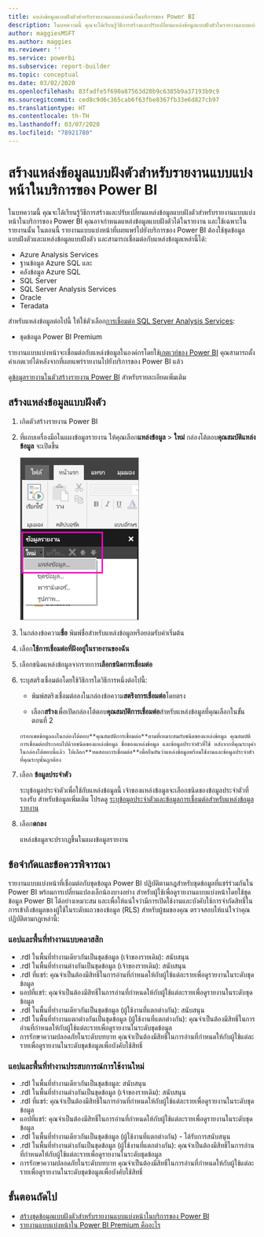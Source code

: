 ```yaml
---
title: แหล่งข้อมูลแบบฝังตัวสำหรับรายงานแบบแบ่งหน้าในบริการของ Power BI
description: ในบทความนี้ คุณจะได้เรียนรู้วิธีการสร้างและปรับเปลี่ยนแหล่งข้อมูลแบบฝังตัวในรายงานแบบแบ่งหน้า ในบริการของ Power BI
author: maggiesMSFT
ms.author: maggies
ms.reviewer: ''
ms.service: powerbi
ms.subservice: report-builder
ms.topic: conceptual
ms.date: 03/02/2020
ms.openlocfilehash: 83fadfe5f690a87563d20b9c6385b9a37193b9c9
ms.sourcegitcommit: ced8c9d6c365cab6f63fbe8367fb33e6d827cb97
ms.translationtype: HT
ms.contentlocale: th-TH
ms.lasthandoff: 03/07/2020
ms.locfileid: "78921780"
---
```

# <a name="create-an-embedded-data-source-for-paginated-reports-in-the-power-bi-service"></a>สร้างแหล่งข้อมูลแบบฝังตัวสำหรับรายงานแบบแบ่งหน้าในบริการของ Power BI

ในบทความนี้ คุณจะได้เรียนรู้วิธีการสร้างและปรับเปลี่ยนแหล่งข้อมูลแบบฝังตัวสำหรับรายงานแบบแบ่งหน้าในบริการของ Power BI คุณอาจกำหนดแหล่งข้อมูลแบบฝังตัวได้ในรายงาน และใช้เฉพาะในรายงานนั้น ในตอนนี้ รายงานแบบแบ่งหน้าที่เผยแพร่ไปยังบริการของ Power BI ต้องใช้ชุดข้อมูลแบบฝังตัวและแหล่งข้อมูลแบบฝังตัว และสามารถเชื่อมต่อกับแหล่งข้อมูลเหล่านี้ได้:

- Azure Analysis Services
- ฐานข้อมูล Azure SQL และ 
- คลังข้อมูล Azure SQL
- SQL Server
- SQL Server Analysis Services
- Oracle 
- Teradata 

สำหรับแหล่งข้อมูลต่อไปนี้ ให้ใช้ตัวเลือก[การเชื่อมต่อ SQL Server Analysis Services](../service-premium-connect-tools.md):

- ชุดข้อมูล Power BI Premium

รายงานแบบแบ่งหน้าจะเชื่อมต่อกับแหล่งข้อมูลในองค์กรโดยใช้[เกตเวย์ของ Power BI](../service-gateway-onprem.md) คุณสามารถตั้งค่าเกตเวย์ได้หลังจากที่เผยแพร่รายงานไปยังบริการของ Power BI แล้ว

ดู[ข้อมูลรายงานในตัวสร้างรายงาน Power BI](report-builder-data.md) สำหรับรายละเอียดเพิ่มเติม

## <a name="create-an-embedded-data-source"></a>สร้างแหล่งข้อมูลแบบฝังตัว
  
1. เกิดตัวสร้างรายงาน Power BI

1. ที่แถบเครื่องมือในแผงข้อมูลรายงาน ให้คุณเลือก**แหล่งข้อมูล** > **ใหม่** กล่องโต้ตอบ**คุณสมบัติแหล่งข้อมูล** จะเปิดขึ้น

    ![แหล่งข้อมูลใหม่](media/paginated-reports-embedded-data-source/power-bi-paginated-new-data-source.png)
  
2.  ในกล่องข้อความ**ชื่อ** พิมพ์ชื่อสำหรับแหล่งข้อมูลหรือยอมรับค่าเริ่มต้น  
  
3.  เลือก**ใช้การเชื่อมต่อที่ฝังอยู่ในรายงานของฉัน**  
  
1.  เลือกชนิดแหล่งข้อมูลจากรายการ**เลือกชนิดการเชื่อมต่อ** 

1.  ระบุสตริงเชื่อมต่อโดยใช้วิธีการใดวิธีการหนึ่งต่อไปนี้:  
  
    -   พิมพ์สตริงเชื่อมต่อลงในกล่องข้อความ**สตริงการเชื่อมต่อ**โดยตรง 
  
     -   เลือก**สร้าง**เพื่อเปิดกล่องโต้ตอบ**คุณสมบัติการเชื่อมต่อ**สำหรับแหล่งข้อมูลที่คุณเลือกในขั้นตอนที่ 2  
  
        กรอกเขตข้อมูลลงในกล่องโต้ตอบ**คุณสมบัติการเชื่อมต่อ**ตามที่เหมาะสมกับชนิดของแหล่งข้อมูล คุณสมบัติการเชื่อมต่อประกอบไปด้วยชนิดของแหล่งข้อมูล ชื่อของแหล่งข้อมูล และข้อมูลประจำตัวที่ใช้ หลังจากที่คุณระบุค่าในกล่องโต้ตอบนี้แล้ว ให้เลือก**ทดสอบการเชื่อมต่อ**เพื่อยืนยันว่าแหล่งข้อมูลพร้อมใช้งานและข้อมูลประจำตัวที่คุณระบุนั้นถูกต้อง  
  
4.  เลือก **ข้อมูลประจำตัว**  
  
     ระบุข้อมูลประจำตัวเพื่อใช้กับแหล่งข้อมูลนี้ เจ้าของแหล่งข้อมูลจะเลือกชนิดของข้อมูลประจำตัวที่รองรับ สำหรับข้อมูลเพิ่มเติม โปรดดู [ระบุข้อมูลประจำตัวและข้อมูลการเชื่อมต่อสำหรับแหล่งข้อมูลรายงาน](https://docs.microsoft.com/sql/reporting-services/report-data/specify-credential-and-connection-information-for-report-data-sources)
  
5.  เลือก**ตกลง**  
  
     แหล่งข้อมูลจะปรากฏขึ้นในแผงข้อมูลรายงาน  
     
## <a name="limitations-and-considerations"></a>ข้อจำกัดและข้อควรพิจารณา

รายงานแบบแบ่งหน้าที่เชื่อมต่อกับชุดข้อมูล Power BI ปฏิบัติตามกฎสำหรับชุดข้อมูลที่แชร์ร่วมกันใน Power BI พร้อมการเปลี่ยนแปลงเล็กน้องบางอย่าง  สำหรับผู้ใช้เพื่อดูรายงานแบบแบ่งหน้าโดยใช้ชุดข้อมูล Power BI ได้อย่างเหมาะสม และเพื่อให้แน่ใจว่ามีการเปิดใช้งานและบังคับใช้การจำกัดสิทธิ์ในการเข้าถึงข้อมูลของผู้ใช้ในระดับแถวของข้อมูล (RLS)  สำหรับผู้ชมของคุณ ตรวจสอบให้แน่ใจว่าคุณปฏิบัติตามกฎเหล่านี้:

### <a name="classic-apps-and-workspaces"></a>แอปและพื้นที่ทำงานแบบคลาสสิก

- .rdl ในพื้นที่ทำงานเดียวกันเป็นชุดข้อมูล (เจ้าของรายเดิม): สนับสนุน
- .rdl ในพื้นที่ทำงานต่างกันเป็นชุดข้อมูล (เจ้าของรายเดิม): สนับสนุน
- .rdl ที่แชร์: คุณจำเป็นต้องมีสิทธิ์ในการอ่านที่กำหนดให้กับผู้ใช้แต่ละรายเพื่อดูรายงานในระดับชุดข้อมูล
- แอปที่แชร์: คุณจำเป็นต้องมีสิทธิ์ในการอ่านที่กำหนดให้กับผู้ใช้แต่ละรายเพื่อดูรายงานในระดับชุดข้อมูล
- .rdl ในพื้นที่ทำงานเดียวกันเป็นชุดข้อมูล (ผู้ใช้งานที่แตกต่างกัน): สนับสนุน
- .rdl ในพื้นที่ทำงานแตกต่างกันเป็นชุดข้อมูล (ผู้ใช้งานที่แตกต่างกัน): คุณจำเป็นต้องมีสิทธิ์ในการอ่านที่กำหนดให้กับผู้ใช้แต่ละรายเพื่อดูรายงานในระดับชุดข้อมูล
- การรักษาความปลอดภัยในระดับบทบาท คุณจำเป็นต้องมีสิทธิ์ในการอ่านที่กำหนดให้กับผู้ใช้แต่ละรายเพื่อดูรายงานในระดับชุดข้อมูลเพื่อบังคับใช้สิทธิ์

### <a name="new-experience-apps-and-workspaces"></a>แอปและพื้นที่ทำงานประสบการณ์การใช้งานใหม่

- .rdl ในพื้นที่ทำงานเดียวกันเป็นชุดข้อมูล: สนับสนุน
- .rdl ในพื้นที่ทำงานต่างกันเป็นชุดข้อมูล (เจ้าของรายเดิม): สนับสนุน
- .rdl ที่แชร์: คุณจำเป็นต้องมีสิทธิ์ในการอ่านที่กำหนดให้กับผู้ใช้แต่ละรายเพื่อดูรายงานในระดับชุดข้อมูล
- แอปที่แชร์: คุณจำเป็นต้องมีสิทธิ์ในการอ่านที่กำหนดให้กับผู้ใช้แต่ละรายเพื่อดูรายงานในระดับชุดข้อมูล
- .rdl ในพื้นที่ทำงานเดียวกันเป็นชุดข้อมูล (ผู้ใช้งานที่แตกต่างกัน) - ได้รับการสนับสนุน
- .rdl ในพื้นที่ทำงานต่างกันเป็นชุดข้อมูล (ผู้ใช้งานที่แตกต่างกัน): คุณจำเป็นต้องมีสิทธิ์ในการอ่านที่กำหนดให้กับผู้ใช้แต่ละรายเพื่อดูรายงานในระดับชุดข้อมูล
- การรักษาความปลอดภัยในระดับบทบาท คุณจำเป็นต้องมีสิทธิ์ในการอ่านที่กำหนดให้กับผู้ใช้แต่ละรายเพื่อดูรายงานในระดับชุดข้อมูลเพื่อบังคับใช้สิทธิ์

## <a name="next-steps"></a>ขั้นตอนถัดไป

- [สร้างชุดข้อมูลแบบฝังตัวสำหรับรายงานแบบแบ่งหน้าในบริการของ Power BI](paginated-reports-create-embedded-dataset.md)
- [รายงานแบบแบ่งหน้าใน Power BI Premium คืออะไร](paginated-reports-report-builder-power-bi.md)

